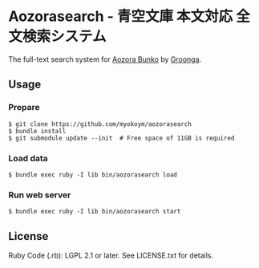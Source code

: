 # Aozorasearch - 青空文庫 本文対応 全文検索システム

The full-text search system for [Aozora Bunko](http://www.aozora.gr.jp/) by [Groonga](http://groonga.org/).

## Usage

### Prepare

    $ git clone https://github.com/myokoym/aozorasearch
    $ bundle install
    $ git submodule update --init  # Free space of 11GB is required

### Load data

    $ bundle exec ruby -I lib bin/aozorasearch load

### Run web server

    $ bundle exec ruby -I lib bin/aozorasearch start

## License

Ruby Code (.rb): LGPL 2.1 or later. See LICENSE.txt for details.
